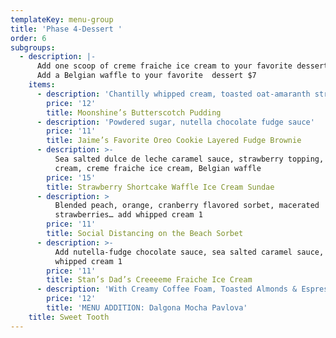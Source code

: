 ```yaml
---
templateKey: menu-group
title: 'Phase 4-Dessert '
order: 6
subgroups:
  - description: |-
      Add one scoop of creme fraiche ice cream to your favorite dessert $4 
      Add a Belgian waffle to your favorite  dessert $7
    items:
      - description: 'Chantilly whipped cream, toasted oat-amaranth streusel'
        price: '12'
        title: Moonshine’s Butterscotch Pudding
      - description: 'Powdered sugar, nutella chocolate fudge sauce'
        price: '11'
        title: Jaime’s Favorite Oreo Cookie Layered Fudge Brownie
      - description: >-
          Sea salted dulce de leche caramel sauce, strawberry topping, whipped
          cream, creme fraiche ice cream, Belgian waffle
        price: '15'
        title: Strawberry Shortcake Waffle Ice Cream Sundae
      - description: >
          Blended peach, orange, cranberry flavored sorbet, macerated
          strawberries… add whipped cream 1
        price: '11'
        title: Social Distancing on the Beach Sorbet
      - description: >-
          Add nutella-fudge chocolate sauce, sea salted caramel sauce, or
          whipped cream 1
        price: '11'
        title: Stan’s Dad’s Creeeeme Fraiche Ice Cream
      - description: 'With Creamy Coffee Foam, Toasted Almonds & Espresso Sugar'
        price: '12'
        title: 'MENU ADDITION: Dalgona Mocha Pavlova'
    title: Sweet Tooth
---
```


